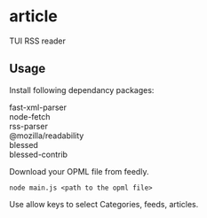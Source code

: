 # article
TUI RSS reader

## Usage
Install following dependancy packages:

fast-xml-parser  
node-fetch  
rss-parser  
@mozilla/readability  
blessed  
blessed-contrib  

Download your OPML file from feedly.

`node main.js <path to the opml file>`

Use allow keys to select Categories, feeds, articles.
